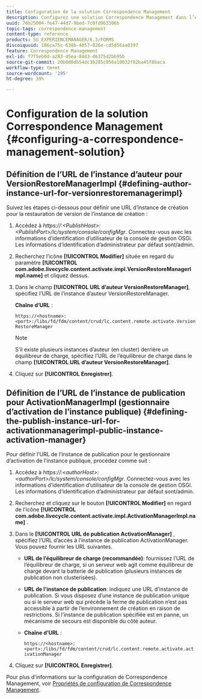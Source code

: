 ```yaml
---
title: Configuration de la solution Correspondence Management
description: Configurez une solution Correspondence Management dans l’environnement AEM Forms.
uuid: 76b25004-fe47-44d7-9bed-7c0fd963306b
topic-tags: correspondence-management
content-type: reference
products: SG_EXPERIENCEMANAGER/6.3/FORMS
discoiquuid: 186ca75c-638b-4057-826e-cd5d56aa0397
feature: Correspondence Management
exl-id: f7f5eb0d-a283-45ea-84d3-d6375d2bb95b
source-git-commit: 20b0d0db54dc30285c056a10032f02ba45f8baca
workflow-type: tm+mt
source-wordcount: '295'
ht-degree: 39%

---
```


# Configuration de la solution Correspondence Management {#configuring-a-correspondence-management-solution}

## Définition de l’URL de l’instance d’auteur pour VersionRestoreManagerImpl {#defining-author-instance-url-for-versionrestoremanagerimpl}

Suivez les étapes ci-dessous pour définir une URL d’instance de création pour la restauration de version de l’instance de création :

1. Accédez à *https://:&lt;PublishHost>:&lt;PublishPort>/lc/system/console/configMgr*. Connectez-vous avec les informations d’identification d’utilisateur de la console de gestion OSGi. Les informations d’identification d’administrateur par défaut sont/admin.
1. Recherchez l’icône **[!UICONTROL Modifier]** située en regard du paramètre **[!UICONTROL com.adobe.livecycle.content.activate.impl.VersionRestoreManagerImpl.name]** et cliquez dessus.
1. Dans le champ **[!UICONTROL URL d’auteur VersionRestoreManager]**, spécifiez l’URL de l’instance d’auteur VersionRestoreManager.

   **Chaîne d’URL** :

   `https://<hostname>:<port>:/libs/fd/fdm/content/crud/lc.content.remote.activate.VersionRestoreManager`

   >[!NOTE]
   >
   >S’il existe plusieurs instances d’auteur (en cluster) derrière un équilibreur de charge, spécifiez l’URL de l’équilibreur de charge dans le champ **[!UICONTROL URL d’auteur VersionRestoreManager]**.

1. Cliquez sur **[!UICONTROL Enregistrer]**.

## Définition de l’URL de l’instance de publication pour ActivationManagerImpl (gestionnaire d’activation de l’instance publique) {#defining-the-publish-instance-url-for-activationmanagerimpl-public-instance-activation-manager}

Pour définir l’URL de l’instance de publication pour le gestionnaire d’activation de l’instance publique, procédez comme suit :

1. Accédez à *https://:&lt;authorHost>:&lt;authorPort>/lc/system/console/configMgr*. Connectez-vous avec les informations d’identification d’utilisateur de la console de gestion OSGi. Les informations d’identification d’administrateur par défaut sont/admin.
1. Recherchez et cliquez sur le bouton **[!UICONTROL Modifier]** en regard de l’icône **[!UICONTROL com.adobe.livecycle.content.activate.impl.ActivationManagerImpl.name]** .
1. Dans le **[!UICONTROL URL de publication ActivationManager]** , spécifiez l’URL d’accès à l’instance de publication ActivationManager. Vous pouvez fournir les URL suivantes.

   * **URL de l’équilibreur de charge (recommandée)**: fournissez l’URL de l’équilibreur de charge, si un serveur web agit comme équilibreur de charge devant la batterie de publication (plusieurs instances de publication non clusterisées).
   * **URL de l’instance de publication**: indiquez une URL d’instance de publication. Si vous disposez d’une instance de publication unique ou si le serveur web qui précède la ferme de publication n’est pas accessible à partir de l’environnement de création en raison de restrictions. Si l’instance de publication spécifiée est en panne, un mécanisme de secours est disponible du côté auteur.
   * **Chaîne d’URL** :

     `https://<hostname>:<port>:/libs/fd/fdm/content/crud/lc.content.remote.activate.activationManager`

1. Cliquez sur **[!UICONTROL Enregistrer]**.

Pour plus d’informations sur la configuration de Correspondence Management, voir [Propriétés de configuration de Correspondence Management](https://experienceleague.adobe.com/docs/experience-manager-release-information/aem-release-updates/previous-updates/aem-previous-versions.html?lang=fr).
